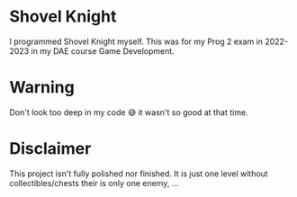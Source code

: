 # Shovel Knight

I programmed Shovel Knight myself. This was for my Prog 2 exam in 2022-2023 in my DAE course Game Development.

# Warning

Don't look too deep in my code 😅 it wasn't so good at that time.

# Disclaimer

This project isn't fully polished nor finished. It is just one level without collectibles/chests their is only one enemy, ...
